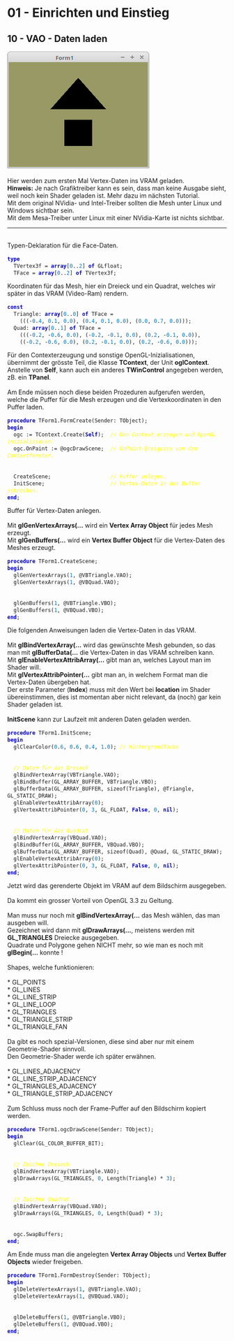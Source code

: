 <html>
    <b><h1>01 - Einrichten und Einstieg</h1></b>
    <b><h2>10 - VAO - Daten laden</h2></b>
<img src="image.png" alt="Selfhtml"><br><br>
Hier werden zum ersten Mal Vertex-Daten ins VRAM geladen.<br>
<b>Hinweis:</b> Je nach Grafiktreiber kann es sein, dass man keine Ausgabe sieht, weil noch kein Shader geladen ist. Mehr dazu im nächsten Tutorial.<br>
Mit dem original NVidia- und Intel-Treiber sollten die Mesh unter Linux und Windows sichtbar sein.<br>
Mit dem Mesa-Treiber unter Linux mit einer NVidia-Karte ist nichts sichtbar.<br>
<hr><br>
Typen-Deklaration für die Face-Daten.<br>
<pre><code><b><font color="0000BB">type</font></b>
  TVertex3f = <b><font color="0000BB">array</font></b>[<font color="#0077BB">0</font>..<font color="#0077BB">2</font>] <b><font color="0000BB">of</font></b> GLfloat;
  TFace = <b><font color="0000BB">array</font></b>[<font color="#0077BB">0</font>..<font color="#0077BB">2</font>] <b><font color="0000BB">of</font></b> TVertex3f;</code></pre>
Koordinaten für das Mesh, hier ein Dreieck und ein Quadrat, welches wir später in das VRAM (Video-Ram) rendern.<br>
<pre><code><b><font color="0000BB">const</font></b>
  Triangle: <b><font color="0000BB">array</font></b>[<font color="#0077BB">0</font>..<font color="#0077BB">0</font>] <b><font color="0000BB">of</font></b> TFace =
    (((-<font color="#0077BB">0</font>.<font color="#0077BB">4</font>, <font color="#0077BB">0</font>.<font color="#0077BB">1</font>, <font color="#0077BB">0</font>.<font color="#0077BB">0</font>), (<font color="#0077BB">0</font>.<font color="#0077BB">4</font>, <font color="#0077BB">0</font>.<font color="#0077BB">1</font>, <font color="#0077BB">0</font>.<font color="#0077BB">0</font>), (<font color="#0077BB">0</font>.<font color="#0077BB">0</font>, <font color="#0077BB">0</font>.<font color="#0077BB">7</font>, <font color="#0077BB">0</font>.<font color="#0077BB">0</font>)));
  Quad: <b><font color="0000BB">array</font></b>[<font color="#0077BB">0</font>..<font color="#0077BB">1</font>] <b><font color="0000BB">of</font></b> TFace =
    (((-<font color="#0077BB">0</font>.<font color="#0077BB">2</font>, -<font color="#0077BB">0</font>.<font color="#0077BB">6</font>, <font color="#0077BB">0</font>.<font color="#0077BB">0</font>), (-<font color="#0077BB">0</font>.<font color="#0077BB">2</font>, -<font color="#0077BB">0</font>.<font color="#0077BB">1</font>, <font color="#0077BB">0</font>.<font color="#0077BB">0</font>), (<font color="#0077BB">0</font>.<font color="#0077BB">2</font>, -<font color="#0077BB">0</font>.<font color="#0077BB">1</font>, <font color="#0077BB">0</font>.<font color="#0077BB">0</font>)),
    ((-<font color="#0077BB">0</font>.<font color="#0077BB">2</font>, -<font color="#0077BB">0</font>.<font color="#0077BB">6</font>, <font color="#0077BB">0</font>.<font color="#0077BB">0</font>), (<font color="#0077BB">0</font>.<font color="#0077BB">2</font>, -<font color="#0077BB">0</font>.<font color="#0077BB">1</font>, <font color="#0077BB">0</font>.<font color="#0077BB">0</font>), (<font color="#0077BB">0</font>.<font color="#0077BB">2</font>, -<font color="#0077BB">0</font>.<font color="#0077BB">6</font>, <font color="#0077BB">0</font>.<font color="#0077BB">0</font>)));</code></pre>
Für den Contexterzeugung und sonstige OpenGL-Inizialisationen, übernimmt der grösste Teil, die Klasse <b>TContext</b>, der Unit <b>oglContext</b>.<br>
Anstelle von <b>Self</b>, kann auch ein anderes <b>TWinControl</b> angegeben werden, zB. ein <b>TPanel</b>.<br>
<br>
Am Ende müssen noch diese beiden Prozeduren aufgerufen werden, welche die Puffer für die Mesh erzeugen und die Vertexkoordinaten in den Puffer laden.<br>
<pre><code><b><font color="0000BB">procedure</font></b> TForm1.FormCreate(Sender: TObject);
<b><font color="0000BB">begin</font></b>
  ogc := TContext.Create(<b><font color="0000BB">Self</font></b>);  <i><font color="#FFFF00">// Den Context erzeugen und OpenGL inizialisieren.</font></i>
  ogc.OnPaint := @ogcDrawScene;  <i><font color="#FFFF00">// OnPaint-Ereigniss von dem Contextfenster.</font></i>
<br>
  CreateScene;                   <i><font color="#FFFF00">// Puffer anlegen.</font></i>
  InitScene;                     <i><font color="#FFFF00">// Vertex-Daten in den Buffer schreiben.</font></i>
<b><font color="0000BB">end</font></b>;</code></pre>
Buffer für Vertex-Daten anlegen.<br>
<br>
Mit <b>glGenVertexArrays(...</b> wird ein <b>Vertex Array Object</b> für jedes Mesh erzeugt.<br>
Mit <b>glGenBuffers(...</b> wird ein <b>Vertex Buffer Object</b> für die Vertex-Daten des Meshes erzeugt.<br>
<pre><code><b><font color="0000BB">procedure</font></b> TForm1.CreateScene;
<b><font color="0000BB">begin</font></b>
  glGenVertexArrays(<font color="#0077BB">1</font>, @VBTriangle.VAO);
  glGenVertexArrays(<font color="#0077BB">1</font>, @VBQuad.VAO);
<br>
  glGenBuffers(<font color="#0077BB">1</font>, @VBTriangle.VBO);
  glGenBuffers(<font color="#0077BB">1</font>, @VBQuad.VBO);
<b><font color="0000BB">end</font></b>;</code></pre>
Die folgenden Anweisungen laden die Vertex-Daten in das VRAM.<br>
<br>
Mit <b>glBindVertexArray(...</b> wird das gewünschte Mesh gebunden, so das man mit <b>glBufferData(...</b> die Vertex-Daten in das VRAM schreiben kann.<br>
Mit <b>glEnableVertexAttribArray(...</b> gibt man an, welches Layout man im Shader will.<br>
Mit <b>glVertexAttribPointer(...</b> gibt man an, in welchem Format man die Vertex-Daten übergeben hat.<br>
Der erste Parameter (<b>Index</b>) muss mit den Wert bei <b>location</b> im Shader übereinstimmen, dies ist momentan aber nicht relevant, da (noch) gar kein Shader geladen ist.<br>
<br>
<b>InitScene</b> kann zur Laufzeit mit anderen Daten geladen werden.<br>
<pre><code><b><font color="0000BB">procedure</font></b> TForm1.InitScene;
<b><font color="0000BB">begin</font></b>
  glClearColor(<font color="#0077BB">0</font>.<font color="#0077BB">6</font>, <font color="#0077BB">0</font>.<font color="#0077BB">6</font>, <font color="#0077BB">0</font>.<font color="#0077BB">4</font>, <font color="#0077BB">1</font>.<font color="#0077BB">0</font>); <i><font color="#FFFF00">// Hintergrundfarbe</font></i>
<br>
  <i><font color="#FFFF00">// Daten für das Dreieck</font></i>
  glBindVertexArray(VBTriangle.VAO);
  glBindBuffer(GL_ARRAY_BUFFER, VBTriangle.VBO);
  glBufferData(GL_ARRAY_BUFFER, sizeof(Triangle), @Triangle, GL_STATIC_DRAW);
  glEnableVertexAttribArray(<font color="#0077BB">0</font>);
  glVertexAttribPointer(<font color="#0077BB">0</font>, <font color="#0077BB">3</font>, GL_FLOAT, <b><font color="0000BB">False</font></b>, <font color="#0077BB">0</font>, <b><font color="0000BB">nil</font></b>);
<br>
  <i><font color="#FFFF00">// Daten für das Quadrat</font></i>
  glBindVertexArray(VBQuad.VAO);
  glBindBuffer(GL_ARRAY_BUFFER, VBQuad.VBO);
  glBufferData(GL_ARRAY_BUFFER, sizeof(Quad), @Quad, GL_STATIC_DRAW);
  glEnableVertexAttribArray(<font color="#0077BB">0</font>);
  glVertexAttribPointer(<font color="#0077BB">0</font>, <font color="#0077BB">3</font>, GL_FLOAT, <b><font color="0000BB">False</font></b>, <font color="#0077BB">0</font>, <b><font color="0000BB">nil</font></b>);
<b><font color="0000BB">end</font></b>;</code></pre>
Jetzt wird das gerenderte Objekt im VRAM auf dem Bildschirm ausgegeben.<br>
<br>
Da kommt ein grosser Vorteil von OpenGL 3.3 zu Geltung.<br>
<br>
Man muss nur noch mit <b>glBindVertexArray(...</b> das Mesh wählen, das man ausgeben will.<br>
Gezeichnet wird dann mit <b>glDrawArrays(...</b>, meistens werden mit <b>GL_TRIANGLES</b> Dreiecke ausgegeben.<br>
Quadrate und Polygone gehen NICHT mehr, so wie man es noch mit <b>glBegin(...</b> konnte !<br>
<br>
Shapes, welche funktionieren:<br>
<br>
* GL_POINTS<br>
* GL_LINES<br>
* GL_LINE_STRIP<br>
* GL_LINE_LOOP<br>
* GL_TRIANGLES<br>
* GL_TRIANGLE_STRIP<br>
* GL_TRIANGLE_FAN<br>
<br>
Da gibt es noch spezial-Versionen, diese sind aber nur mit einem Geometrie-Shader sinnvoll.<br>
Den Geometrie-Shader werde ich später erwähnen.<br>
<br>
* GL_LINES_ADJACENCY<br>
* GL_LINE_STRIP_ADJACENCY<br>
* GL_TRIANGLES_ADJACENCY<br>
* GL_TRIANGLE_STRIP_ADJACENCY<br>
<br>
Zum Schluss muss noch der Frame-Puffer auf den Bildschirm kopiert werden.<br>
<pre><code><b><font color="0000BB">procedure</font></b> TForm1.ogcDrawScene(Sender: TObject);
<b><font color="0000BB">begin</font></b>
  glClear(GL_COLOR_BUFFER_BIT);
<br>
  <i><font color="#FFFF00">// Zeichne Dreieck</font></i>
  glBindVertexArray(VBTriangle.VAO);
  glDrawArrays(GL_TRIANGLES, <font color="#0077BB">0</font>, Length(Triangle) * <font color="#0077BB">3</font>);
<br>
  <i><font color="#FFFF00">// Zeichne Quadrat</font></i>
  glBindVertexArray(VBQuad.VAO);
  glDrawArrays(GL_TRIANGLES, <font color="#0077BB">0</font>, Length(Quad) * <font color="#0077BB">3</font>);
<br>
  ogc.SwapBuffers;
<b><font color="0000BB">end</font></b>;</code></pre>
Am Ende muss man die angelegten <b>Vertex Array Objects</b> und <b>Vertex Buffer Objects</b> wieder freigeben.<br>
<pre><code><b><font color="0000BB">procedure</font></b> TForm1.FormDestroy(Sender: TObject);
<b><font color="0000BB">begin</font></b>
  glDeleteVertexArrays(<font color="#0077BB">1</font>, @VBTriangle.VAO);
  glDeleteVertexArrays(<font color="#0077BB">1</font>, @VBQuad.VAO);
<br>
  glDeleteBuffers(<font color="#0077BB">1</font>, @VBTriangle.VBO);
  glDeleteBuffers(<font color="#0077BB">1</font>, @VBQuad.VBO);
<b><font color="0000BB">end</font></b>;
</code></pre>
<br>
</html>
